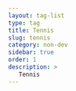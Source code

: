 ```yaml
---
layout: tag-list
type: tag
title: Tennis
slug: tennis
category: non-dev
sidebar: true
order: 1
description: >
   Tennis
---
```

